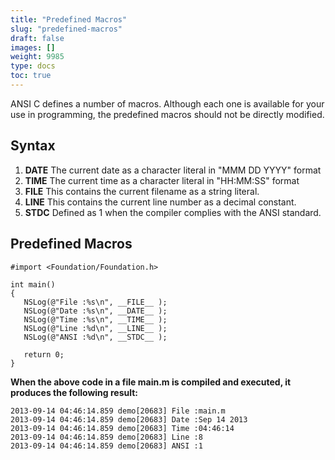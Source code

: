 ```yaml
---
title: "Predefined Macros"
slug: "predefined-macros"
draft: false
images: []
weight: 9985
type: docs
toc: true
---
```


ANSI C defines a number of macros. Although each one is available for your use in programming, the predefined macros should not be directly modified.

## Syntax

 1. __DATE__    The current date as a character literal in "MMM DD YYYY" format
 2. __TIME__    The current time as a character literal in "HH:MM:SS" format
 3. __FILE__    This contains the current filename as a string literal.
 4. __LINE__    This contains the current line number as a decimal constant.
 5. __STDC__    Defined as 1 when the compiler complies with the ANSI standard.

## Predefined Macros
    #import <Foundation/Foundation.h>
    
    int main()
    {
       NSLog(@"File :%s\n", __FILE__ );
       NSLog(@"Date :%s\n", __DATE__ );
       NSLog(@"Time :%s\n", __TIME__ );
       NSLog(@"Line :%d\n", __LINE__ );
       NSLog(@"ANSI :%d\n", __STDC__ );
       
       return 0;
    }

**When the above code in a file main.m is compiled and executed, it produces the following result:**


    2013-09-14 04:46:14.859 demo[20683] File :main.m
    2013-09-14 04:46:14.859 demo[20683] Date :Sep 14 2013
    2013-09-14 04:46:14.859 demo[20683] Time :04:46:14
    2013-09-14 04:46:14.859 demo[20683] Line :8
    2013-09-14 04:46:14.859 demo[20683] ANSI :1

